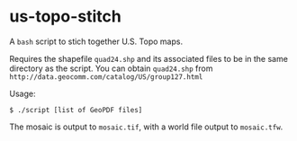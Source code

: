 # us-topo-stitch
A `bash` script to stich together U.S. Topo maps.

Requires the shapefile `quad24.shp` and its associated files to be in the same directory as the script. You can obtain `quad24.shp` from `http://data.geocomm.com/catalog/US/group127.html`

Usage:

    $ ./script [list of GeoPDF files]

The mosaic is output to `mosaic.tif`, with a world file output to `mosaic.tfw`.
